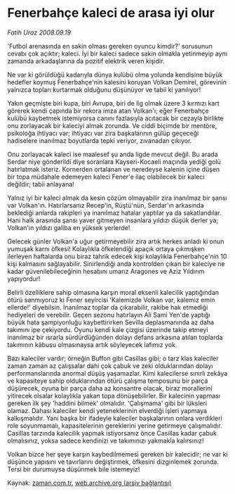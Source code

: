 # Fenerbahçe kaleci de arasa iyi olur

*Fatih Uraz 2008.09.19*

<tr><td class="metin" colspan="2" style="padding-top: 20px; padding-left: 5px; padding-right: 10px;">'Futbol arenasında en sakin olması gereken oyuncu kimdir?' sorusunun cevabı çok açıktır; kaleci. İyi bir kaleci sadece sakin olmakla yetinmeyip aynı zamanda arkadaşlarına da pozitif elektrik veren kişidir.</td></tr><tr><td class="metin" colspan="2" style="padding-top: 20px; padding-left: 5px; padding-right: 10px;"><p>Ne var ki görüldüğü kadarıyla dünya kulübü olma yolunda kendisine büyük hedefler koymuş Fenerbahçe'nin kalesini koruyan Volkan Demirel, görevinin yalnızca topları kurtarmak olduğunu düşünüyor ve tabii ki yanılıyor!
<p>Yakın geçmişte biri kupa, biri Avrupa, biri de lig olmak üzere 3 kırmızı kart görerek kendi çapında bir rekora imza atan Volkan'ı; eğer Fenerbahçe kulübü kaybetmek istemiyorsa canını fazlasıyla acıtacak bir cezayla birlikte onu zorlayacak bir kaleciyi almak zorunda. Ve ciddi biçimde bir mentöre, psikoloğa ihtiyacı var; ihtiyacı var zira başkalarının gülüp geçeceği hadiselere inanılmaz boyutlarda tepki veriyor, zıvanadan çıkıyor.
<p>Onu zorlayacak kaleci ise maalesef şu anda ligde mevcut değil. Bu arada Serdar niye gönderildi diye soranlara Kayseri-Kocaeli maçında yediği golü hatırlatmak isteriz. Kornerden ortalanan ve neredeyse kalenin içine düşen bir topa müdahale edemeyen kaleci Fener'e ilaç olabilecek bir kaleci değildir; tabii anlayana!
<p>Yalnız iyi bir kaleci almak da kesin çözüm olmayabilir zira inanılmaz bir şansı var Volkan'ın. Hatırlarsanız Recep'in, Rüştü'nün, Serdar'ın arkasında beklediği anlarda rakipleri ya inanılmaz hatalar yaptılar ya da sakatlandılar. Hani halk arasında şansı yaver gitmeyen insanlara yıldızı düşük derler ya; Volkan'ın yıldızı galiba en yüksek yerlerde!
<p>Gelecek günler Volkan'a uğur getirmeyebilir zira artık herkes anladı ki onun yumuşak karnı öfkesi! Kolaylıkla öfkelendiği apaçık ortaya çıkmışken ilerleyen haftalarda onu biraz tahrik edecek kişi kolaylıkla Fenerbahçe'nin 10 kişi kalmasını sağlayabilir. Sinirlendiği anda kontrolden çıkan bir kaleciye ne kadar güvenilebileceğinin hesabını umarız Aragones ve Aziz Yıldırım yapıyordur!
<p>Belirli özelliklere sahip olmasına karşın moral eksenli kalecilik yaptığından ötürü sanmıyoruz ki Fener seyircisi 'Kalemizde Volkan var, kalemiz emin ellerde!' diyebilsin. İnanılmaz toplar da çıkarabilir, rakibe hak etmediği hediyeleri de verebilir. Geçen sezonu hatırlayın Ali Sami Yen'de yaptığı büyük hata şampiyonluğu kaybettirirken Sevilla deplasmanında az daha takımını ipe çekiyordu. Oyunu kendi kale çizgisi üzerinde takip etmeyi inanılmaz bir ısrarla sürdürdüğünden dolayı defans arkasına atılan toplarda takımının kâbusu olmasınaysa artık söyleyecek lafımız yok. 
<p>Bazı kaleciler vardır; örneğin Buffon gibi Casillas gibi; o tarz klas kaleciler zaman zaman az çalışsalar dahi çok çabuk ve zeki olduklarından dolayı performanslarında anormal düşüş yaşamazlar. Kimi kalecilerse sınırlı zekâya ve kapasiteye sahip olduklarından ötürü çalışma temposunu bir parça düşürecek, oyuna bir parça daha az konsantre olacak, biraz morallerini yitirecek olsalar kolaylıkla yakan topa dönüşebilirler. Bir kalecinin yapması gereken ilk şey 'haddini bilmek' olmalıdır. 'Çalışmama' gibi bir lüksleri olamaz. Dahası kaleciler kendi yeteneklerinin elverdiği işleri yapmaya kalkışmalıdır. Yani başka bir ifadeyle kaleciler başkalarının onlara verdikleri role soyunmamalı, kapasitelerinin gereklerini yerine getirmeye çalışmalıdır. Casillas tarzında kalecilik yapmak istiyorsanız önce Casillas kadar çabuk olmalısınız, yoksa sadece kendinizi ve takımınızı yakmakla kalırsınız!
<p>Volkan bizce her şeye karşın kaybedilmemesi gereken bir kalecidir; ne var ki düşünce yapısını ve tavırlarını değiştirmek, öfkesini dizginlemek zorunda. Tersi bir durumuysa düşünmek bile istemeyiz!<br/></p></p></p></p></p></p></p></p></td></tr>

Kaynak: [zaman.com.tr](http://zaman.com.tr/yazar.do?yazino=740141), [web.archive.org (arşiv bağlantısı)](http://web.archive.org/web/20081019012651/http://www.zaman.com.tr:80/yazar.do?yazino=740141)
